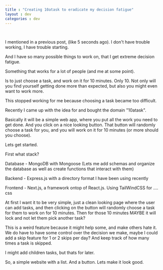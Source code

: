 ```yaml
---
title : "Creating 10atask to eradicate my decision fatigue"
layout : dev
categories : dev
---
```

<br/>
  
I mentioned in a previous post, (like 5 seconds ago). I don't have trouble working, I have trouble starting.

And I have so many possible things to work on, that I get extreme decision fatigue.

Something that works for a lot of people (and me at some point).

Is to just choose a task, and work on it for 10 minutes. Only 10. Not only will you find yourself getting done more than expected, but also you might even want to work more.

This stopped working for me because choosing a task became too difficult.

Recently I came up with the idea for and bought the domain "10atask".

Basically it will be a simple web app, where you put all the work you need to get done. And you click on a nice looking button. That button will randomly choose a task for you, and you will work on it for 10 minutes (or more should you choose).

Lets get started.

First what stack?

Database - MongoDB with Mongoose (Lets me add schemas and organize the database as well as create functions that interact with them)

Backend - Express.js with a directory format I have been using recently

Frontend - Next.js, a framework ontop of React.js. Using TailWindCSS for .... css

At first I want it to be very simple, just a clean looking page where the user can add tasks, and then clicking on the button will randomly choose a task for them to work on for 10 minutes. Then for those 10 minutes MAYBE it will lock and not let them pick another task?

This is a weird feature because it might help some, and make others hate it. We do have to have some control over the decision we make, maybe I could add a skip feature for 1 or 2 skips per day? And keep track of how many times a task is skipped.

I might add children tasks, but thats for later.


So, a simple website with a list. And a button. Lets make it look good.
